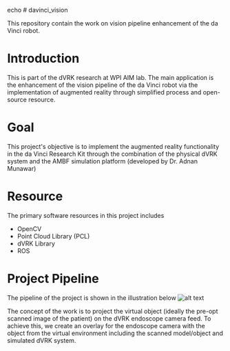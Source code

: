echo # davinci_vision

This repository contain the work on vision pipeline enhancement of the da Vinci robot.

# Introduction
This is part of the dVRK research at WPI AIM lab. The main application is the enhancement of the
vision pipeline of the da Vinci robot via the implementation of augmented reality through simplified process and open-source resource.

# Goal
This project's objective is to implement the augmented reality functionality in the da Vinci Research Kit through
the combination of the physical dVRK system and the AMBF simulation platform (developed by Dr. Adnan Munawar)

# Resource
The primary software resources in this project includes
- OpenCV
- Point Cloud Library (PCL)
- dVRK Library
- ROS

# Project Pipeline
The pipeline of the project is shown in the illustration below
![alt text](https://github.com/nsujumnong/davinci_vision/blob/master/vision%20pipeline%20diagram.png)

The concept of the work is to project the virtual object (ideally the pre-opt scanned image of the patient) on the dVRK endoscope camera feed. To achieve this, we create an overlay for the endoscope camera with the object from the virtual environment including the scanned model/object and simulated dVRK system.
